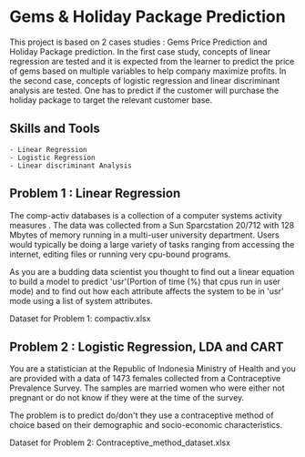 # Gems & Holiday Package Prediction

This project is based on 2 cases studies : Gems Price Prediction and Holiday Package prediction. In the first case study, concepts of linear regression are tested and it is expected from the learner to predict the price of gems based on multiple variables to help company maximize profits. In the second case, concepts of logistic regression and linear discriminant analysis are tested. One has to predict if the customer will purchase the holiday package to target the relevant customer base.

## Skills and Tools

    - Linear Regression
    - Logistic Regression
    - Linear discriminant Analysis

## Problem 1 : Linear Regression

The comp-activ databases is a collection of a computer systems activity measures .
The data was collected from a Sun Sparcstation 20/712 with 128 Mbytes of memory running in a multi-user university department. Users would typically be doing a large variety of tasks ranging from accessing the internet, editing files or running very cpu-bound programs. 

As you are a budding data scientist you thought to find out a linear equation to build a model to predict 'usr'(Portion of time (%) that cpus run in user mode) and to find out how each attribute affects the system to be in 'usr' mode using a list of system attributes.

Dataset for Problem 1: compactiv.xlsx

## Problem 2 : Logistic Regression, LDA and CART

You are a statistician at the Republic of Indonesia Ministry of Health and you are provided with a data of 1473 females collected from a Contraceptive Prevalence Survey. The samples are married women who were either not pregnant or do not know if they were at the time of the survey.

The problem is to predict do/don't they use a contraceptive method of choice based on their demographic and socio-economic characteristics.

Dataset for Problem 2: Contraceptive_method_dataset.xlsx
